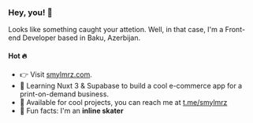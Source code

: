 ### Hey, you! 🖖

Looks like something caught your attetion. Well, in that case, I'm a Front-end Developer based in Baku, Azerbijan.

#### Hot 🔥

- 👉 Visit  [smylmrz.com](https://smylmrz.com).
- 💅 Learning Nuxt 3 & Supabase to build a cool e-commerce app for a print-on-demand business.
- 📨 Available for cool projects, you can reach me at [t.me/smylmrz](https://t.me/smylmrz)
- 🤪 Fun facts: I'm an **inline skater**


